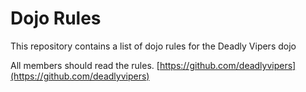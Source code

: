 Dojo Rules
==========

This repository contains a list of dojo rules for the Deadly Vipers dojo

All members should read the rules. [https://github.com/deadlyvipers](https://github.com/deadlyvipers)
